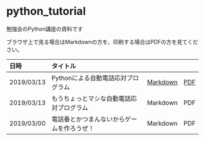 # python_tutorial
勉強会のPython講座の資料です

ブラウザ上で見る場合はMarkdownの方を、印刷する場合はPDFの方を見てください。

|日時|タイトル|||
|:--|:--|:--|:--|
|2019/03/13|Pythonによる自動電話応対プログラム|[Markdown]()|[PDF]()|
|2019/03/13|もうちょっとマシな自動電話応対プログラム|Markdown|PDF|
|2019/03/00|電話番とかつまんないからゲームを作ろうぜ！|Markdown|PDF|

